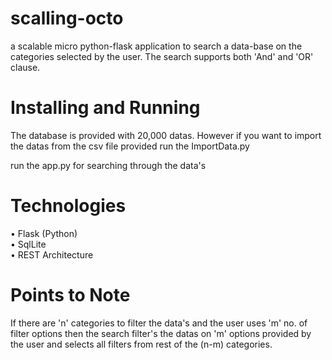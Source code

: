 scalling-octo
=============

a scalable micro python-flask application to search a data-base on the categories selected by the user.
 The search supports both 'And' and 'OR' clause.


Installing and Running
======================
The database is provided with 20,000 datas.
 However if you want to import the datas from the csv file provided run the ImportData.py
 
 run the app.py for searching through the data's



Technologies 
=============
•	Flask (Python)<br/>
•	SqlLite<br/>
•	REST Architecture<br/> 


Points to Note
==============

If there are 'n' categories to filter the data's and the user uses 'm' no. of filter options
then the search filter's the datas on 'm' options provided by the user and selects all filters from 
rest of the (n-m) categories.
